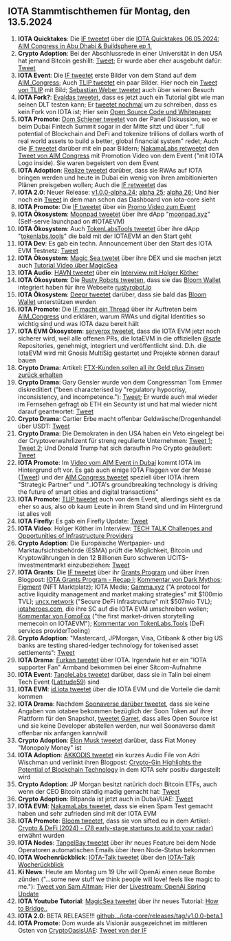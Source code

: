 ## IOTA Stammtischthemen für Montag, den 13.5.2024

1. **IOTA Quicktakes**: Die [IF tweetet](https://x.com/iota/status/1787739851124535333) über die [IOTA Quicktakes 06.05.2024: AIM Congress in Abu Dhabi & Buildsphere ep 1.](https://www.youtube.com/watch?v=LaecpSBpBcY)
2. **Crypto Adoption**: Bei der Abschlussrede in einer Universität in den USA hat jemand Bitcoin geshillt: [Tweet](https://x.com/TheBTCTherapist/status/1787647989177008599); Er wurde aber eher ausgebuht dafür: [Tweet](https://x.com/sunny051488/status/1787682548522614838)
3. **IOTA Event**: Die [IF tweetet](https://x.com/iota/status/1787739851124535333) erste Bilder von dem Stand auf dem [AIM_Congress](https://twitter.com/AIM_Congress); Auch [TLIP tweetet](https://x.com/TLIP_io/status/1787935488344457218) ein paar Bilder. Hier noch ein [Tweet von TLIP](https://x.com/TLIP_io/status/1788159510143545413) mit Bild; [Sebastian Weber tweetet](https://x.com/Sebasti65365174/status/1788151220147736597) auch über seinen Besuch
4. **IOTA Fork?**: [Evaldas tweetet](https://x.com/lunfardo314/status/1787743301837152424), dass es jetzt auch ein Tutorial gibt wie man seinen DLT testen kann; Er [tweetet nochmal](https://x.com/lunfardo314/status/1787793669547765919) um zu schreiben, dass es kein Fork von IOTA ist; Hier sein [Open Source Code und Whitepaper](https://github.com/lunfardo314/proxima)
5. **IOTA Promote**: [Dom Schiener tweetet](https://x.com/DomSchiener/status/1787765125731983702) von der Panel Diskussion, wo er beim Dubai Fintech Summit sogar in der Mitte sitzt und über "..full potential of Blockchain and DeFi and tokenize trillions of dollars worth of real world assets to build a better, global financial system" redet; Auch die [IF tweetet](https://x.com/iota/status/1787818462766629047) darüber mit ein paar Bildern; [NakamaLabs retweetet](https://x.com/Nakama_Labs/status/1788249878939725868) den [Tweet von AIM Congress](https://x.com/AIM_Congress/status/1788091350291829119) mit Promotion Video von dem Event ("mit IOTA Logo inside). Sie waren begeistert von dem Event 
6. **IOTA Adoption**: [Realize tweetet](https://x.com/realizefinance/status/1787765392019972141) darüber, dass sie RWAs auf IOTA bringen werden und heute in Dubai ein wenig von ihren ambitionierten Plänen preisgeben wollen; Auch die [IF retweetet](https://x.com/iota/status/1787824791719714958) das
7. **IOTA 2.0**: Neuer Release: [v1.0.0-alpha.24](https://github.com/iotaledger/iota-core/releases/tag/v1.0.0-alpha.24); [alpha 25](https://github.com/iotaledger/iota-core/releases/tag/v1.0.0-alpha.25); [alpha 26](https://github.com/iotaledger/iota-core/releases/tag/v1.0.0-alpha.26); Und hier noch ein [Tweet](https://x.com/GM__INV/status/1787820923036266895) in dem man schon das Dashboard von iota-core sieht
8. **IOTA Promote**: Die [IF tweetet](https://x.com/iota/status/1787860173618303124) über ein [Promo Video zum Event](https://youtu.be/wP-pM6YSZu0)
9. **IOTA Ökosystem**: [Moonpad tweetet](https://x.com/MoonpadXYZ/status/1787919103241372064) über ihre dApp "[moonpad.xyz](https://moonpad.xyz/)" (Self-serve launchpad on #IOTAEVM)
10. **IOTA Ökosystem**: Auch [TokenLabsTools tweetet](https://x.com/TokenLabsTools/status/1788160351718027391) über ihre dApp "[tokenlabs.tools](https://tokenlabs.tools/)" die bald mit der IOTAEVM an den Start geht
11. **IOTA Dev**: Es gab ein techn. Announcement über den Start des IOTA EVM Testnetz: [Tweet](https://x.com/Vrom14286662/status/1788106304512209003)
12. **IOTA Ökosystem**: [Magic Sea twetet](https://x.com/MagicSeaDEX/status/1787918515342553285) über ihre DEX und sie machen jetzt auch [Tutorial Video über MagicSea](https://www.youtube.com/@magicsea)
13. **IOTA Audio**: [HAVN tweetet](https://x.com/HAVN_network/status/1788176925715808451) über ein [Interview mit Holger Köther](https://www.youtube.com/watch?v=zr_Pz3Ssfr8)
14. **IOTA Ökosystem**: Die [Rusty Robots tweeten](https://x.com/RustyRobotCC/status/1788191695173005672), dass sie das [Bloom Wallet](https://twitter.com/bloomwalletio) integriert haben für ihre Webseite [rustyrobot.io](https://www.rustyrobot.io/de)
15. **IOTA Ökosystem**: [Deepr tweetet](https://x.com/DeeprFinance/status/1788190858979721559) darüber, dass sie bald das [Bloom Wallet](https://twitter.com/bloomwalletio) unterstützen werden
16. **IOTA Promote**: Die [IF macht ein Thread](https://x.com/iota/status/1788192130424345018) über ihr Auftreten beim [AIM_Congress](https://twitter.com/AIM_Congress) und erklären, warum RWAs und digital Identities so wichtig sind und was IOTA dazu bereit hält
17. **IOTA EVM Ökosystem**: [serverox tweetet](https://x.com/servrox/status/1788144741055410615), dass die IOTA EVM jetzt noch sicherer wird, weil alle offenen PRs, die IotaEVM in die offiziellen [@safe](https://twitter.com/safe) Repositories, genehmigt, integriert und veröffentlicht sind. D.h. die IotaEVM wird mit Gnosis MultiSig gestartet und Projekte können darauf bauen
18. **Crypto Drama**: Artikel: [FTX-Kunden sollen all ihr Geld plus Zinsen zurück erhalten](https://www.blocktrainer.de/blog/ftx-kunden-sollen-all-ihr-geld-plus-zinsen-zurueck-erhalten) 
19. **Crypto Drama**: Gary Gensler wurde von dem Congressman Tom Emmer diskreditiert ("been characterised by "regulatory hypocrisy, inconsistency, and incompetence."): [Tweet](https://x.com/RadarHits/status/1788159822799523847); Er wurde auch mal wieder im Fernsehen gefragt ob ETH ein Security ist und hat mal wieder nicht darauf geantwortet: [Tweet](https://x.com/CollinBrownXRP/status/1787876128884924792)
20. **Crypto Drama**: Cartier Erbe macht offenbar Geldwäsche/Drogenhandel über USDT: [Tweet](https://x.com/btcecho/status/1788248558010839064)
21. **Crypto Drama**: Die Demokraten in den USA haben ein Veto eingelegt bei der Cryptoverwahrlizent für streng regulierte Unternehmen: [Tweet 1](https://x.com/TheRobynHD/status/1788286394957275528); [Tweet 2](https://x.com/CaitlinLong_/status/1788328626250813657); Und Donald Trump hat sich daraufhin Pro Crypto geäußert: [Tweet](https://x.com/WatcherGuru/status/1788373884418294072)
22. **IOTA Promote**: Im [Video vom AIM Event in Dubai](https://x.com/AIM_Congress/status/1788091350291829119) kommt IOTA im Hintergrund oft vor. Es gab auch einige IOTA Flaggen vor der Messe ([Tweet](https://x.com/GM__INV/status/1788253411290362190)) und der [AIM Congress tweetet](https://x.com/AIM_Congress/status/1788499838809632955) speziell über IOTA ihrem "Strategic Partner" und "..IOTA's groundbreaking technology is driving the future of smart cities and digital transactions"
23. **IOTA Promote**: [TLIP tweetet](https://x.com/TLIP_io/status/1788549076683809079) auch von dem Event, allerdings sieht es da eher so aus, also ob kaum Leute in ihrem Stand sind und im Hintergrund ist alles voll
24. **IOTA Firefly**: Es gab ein Firefly Update: [Tweet](https://x.com/OTTI28518618/status/1788560887147540607)
25. **IOTA Video**: Holger Köther im Interview: [TECH TALK Challenges and Opportunities of Infrastructure Providers](https://www.youtube.com/watch?v=YYt0P1DJRU0)
26. **Crypto Adoption**: Die Europäische Wertpapier- und Marktaufsichtsbehörde (ESMA) prüft die Möglichkeit, Bitcoin und Kryptowährungen in den 12 Billionen Euro schweren UCITS-Investmentmarkt einzubeziehen: [Tweet](https://x.com/TheRobynHD/status/1788537276147892680)
27. **IOTA Grants**: Die [IF tweetet](https://x.com/iota/status/1788554521376940184) über ihr [Grants Program](https://iotadlt.foundation/grants) und über ihren Blogpost: [IOTA Grants Program - Recap I](https://blog.iota.org/iota-grants-program-recap-1/); [Kommentar von Dark Mythos](https://x.com/DarkMythosIOTA/status/1788558380522516517); [Figment](https://figment.io/) (NFT Marktplatz); IOTA Media; [Gamma.xyz](https://www.gamma.xyz/) ("A protocol for active liquidity management and market making strategies" mit $100mio TVL); [uncx.network](https://uncx.network/) ("Secure DeFi Infrastructure" mit $507mio TVL); [iotaheroes.com](https://www.iotaheroes.com/), die ihre SC auf die IOTA EVM umschreiben wollen; [Kommentar von FomoFox](https://x.com/FOMO_Fox/status/1788641515750801526) ("the first market-driven storytelling memecoin on IOTAEVM"); [Kommentar von TokenLabs.Tools](https://x.com/TokenLabsTools/status/1788569231576981556) (DeFi services providerTooling)
28. **Crypto Adoption**: "Mastercard, JPMorgan, Visa, Citibank & other big US banks are testing shared-ledger technology for tokenised asset settlements": [Tweet](https://x.com/RadarHits/status/1788610078829928534)
29. **IOTA Drama**: [Furkan tweetet](https://x.com/FurkanCCTV/status/1788276431228703118) über IOTA. Irgendwie hat er ein "IOTA supporter Fan" Armband bekommen bei einer Sitcom-Aufnahme
30. **IOTA Event**: [TangleLabs tweetet](https://x.com/Tangle_Labs/status/1788641436172488854) darüber, dass sie in Talin bei einem Tech Event ([Latitude59](https://twitter.com/Latitude59)) sind
31. **IOTA EVM**: [id.iota tweetet](https://x.com/id_iota/status/1789619671227850783) über die IOTA EVM und die Vorteile die damit kommen
32. **IOTA Drama**: Nachdem [Soonaverse darüber tweetet](https://x.com/soon_labs/status/1789464552566063483), dass sie keine Angaben von iotabee bekommen bezüglich der Soon Token auf ihrer Plattform für den Snapshot, [tweetet Garret](https://x.com/GarrettBullish/status/1789505817361961072), dass alles Open Source ist und sie keine Developer abstellen werden, nur weil Soonaverse damit offenbar nix anfangen kann/will
33. **Crypto Adoption**: [Elon Musk tweetet](https://x.com/elonmusk/status/1789394404446282213) darüber, dass Fiat Money "Monopoly Money" ist
34. **IOTA Adoption**: [AKKODIS tweetet](https://x.com/akkodis_global/status/1789036022015107196) ein kurzes Audio File von Adri Wischman und verlinkt ihren Blogpost: [Crypto-Gin Highlights the Potential of Blockchain Technology](https://www.akkodis.com/en/blog/articles/crypto-gin-blockchain-distributed-ledger-technology) in dem IOTA sehr positiv dargestellt wird
35. **Crypto Adoption**: JP Morgan besitzt natürich doch Bitcoin ETFs, auch wenn der CEO Bitcoin ständig madig gemacht hat: [Tweet](https://x.com/RyanSAdams/status/1789024343038586956)
36. **Crypto Adoption**: Bitpanda ist jetzt auch in Dubai/UAE: [Tweet](https://x.com/dmcccrypto/status/1787785616857481419)
37. **IOTA EVM**: [NakamaLabs tweetet](https://x.com/Nakama_Labs/status/1788949747891319257), dass sie einen Spam Test gemacht haben und sehr zufrieden sind mit der IOTA EVM
38. **IOTA Promote**: [Bloom tweetet](https://x.com/bloomwalletio/status/1788932134079709290), dass sie von sifted.eu in dem Artikel: [Crypto & DeFi (2024) - (78 early-stage startups to add to your radar)](https://sifted.eu/pro/briefings/crypto-and-defi-2024) erwähnt wurden
39. **IOTA Nodes**: [TangelBay tweetet](https://x.com/tanglebay/status/1789371076272689338) über ihr neues Feature bei dem Node Operatoren automatischen Emails über ihren Node-Status bekommen
40. **IOTA Wochenrückblick**: [IOTA-Talk tweetet](https://x.com/Iota_Talk_/status/1789575883834966409) über den [IOTA-Talk Wocherückblick](https://www.iota-talk.com/index.php?article/394-wochenr%C3%BCckblick-vom-5-bis-11-mai-2024/)
41. **Ki News**: Heute am Montag um 19 Uhr will OpenAi einen neue Bombe zünden ("...some new stuff we think people will love! feels like magic to me."): [Tweet von Sam Altman](https://x.com/sama/status/1788989777452408943); Hier der [Livestream: OpenAi Spring Update](https://www.youtube.com/live/DQacCB9tDaw?si=jvKW7jFDwFvOMBBk)
42. **IOTA Youtube Tutorial**: [MagicSea tweetet](https://x.com/MagicSeaDEX/status/1789883268151525754) über ihr neues Tutorial: [How to Bridge..](https://www.youtube.com/watch?v=fmKRY7vPdKE)
43. **IOTA 2.0**: BETA RELEASE!!! [github.../iota-core/releases/tag/v1.0.0-beta.1](https://github.com/iotaledger/iota-core/releases/tag/v1.0.0-beta.1)
44. **IOTA Promote**: Dom wurde als Visionär ausgezeichnet im mittleren Osten von [CryptoOasisUAE](https://twitter.com/CryptoOasisUAE): [Tweet von der IF](https://x.com/iota/status/1789919544309322150)


